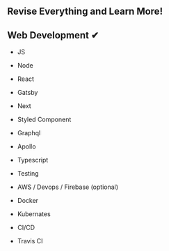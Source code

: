 ## Revise Everything and Learn More!

## Web Development ✔

- JS
- Node
- React
- Gatsby
- Next
- Styled Component
- Graphql
- Apollo
- Typescript
- Testing

- AWS / Devops / Firebase (optional)
- Docker
- Kubernates
- CI/CD
- Travis CI
